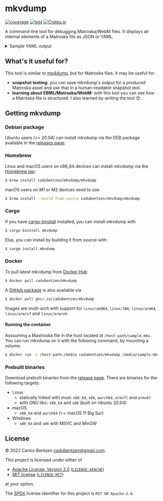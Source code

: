 # mkvdump

[![coverage](https://codecov.io/gh/cadubentzen/mkvdump/branch/main/graph/badge.svg?token=2Q2LOK4J95)](https://codecov.io/gh/cadubentzen/mkvdump)
[![test](https://github.com/cadubentzen/mkvdump/actions/workflows/test.yml/badge.svg)](https://github.com/cadubentzen/mkvdump/blob/main/.github/workflows/test.yml)
[![Crates.io](https://img.shields.io/crates/v/mkvdump.svg)](https://crates.io/crates/mkvdump)


A command-line tool for debugging Matroska/WebM files. It displays all internal elements of a Matroska file as JSON or YAML.

<details>
<summary>Sample YAML output</summary>

```yaml
- id: EBML
  header_size: 5
  size: 36
  children:
  - id: EBMLVersion
    header_size: 3
    size: 4
    value: 1
  - id: EBMLReadVersion
    header_size: 3
    size: 4
    value: 1
  - id: EBMLMaxIDLength
    header_size: 3
    size: 4
    value: 4
  - id: EBMLMaxSizeLength
    header_size: 3
    size: 4
    value: 8
  - id: DocType
    header_size: 3
    size: 7
    value: webm
  - id: DocTypeVersion
    header_size: 3
    size: 4
    value: 2
  - id: DocTypeReadVersion
    header_size: 3
    size: 4
    value: 2
- id: Segment
  header_size: 12
  size: Unknown
  children:
  - id: Void
    header_size: 9
    size: 229
    value: null
  - id: Info
    header_size: 5
    size: 44
    children:
    - id: TimestampScale
      header_size: 4
      size: 7
      value: 1000000
    - id: MuxingApp
      header_size: 3
      size: 16
      value: Lavf58.29.100
    - id: WritingApp
      header_size: 3
      size: 16
      value: Lavf58.29.100
  - id: Tracks
    header_size: 5
    size: 101
    children:
    - id: TrackEntry
      header_size: 9
      size: 96
      children:
      - id: TrackNumber
        header_size: 2
        size: 3
        value: 1
      - id: TrackUID
        header_size: 3
        size: 4
        value: 1
      - id: FlagLacing
        header_size: 2
        size: 3
        value: 0
      - id: Language
        header_size: 4
        size: 7
        value: und
      - id: CodecID
        header_size: 2
        size: 7
        value: V_AV1
      - id: TrackType
        header_size: 2
        size: 3
        value: video
      - id: DefaultDuration
        header_size: 4
        size: 8
        value: 41708333
      - id: Video
        header_size: 9
        size: 32
        children:
        - id: PixelWidth
          header_size: 2
          size: 4
          value: 1280
        - id: PixelHeight
          header_size: 2
          size: 4
          value: 720
        - id: Colour
          header_size: 3
          size: 15
          children:
          - id: Range
            header_size: 3
            size: 4
            value: broadcast range
          - id: ChromaSitingHorz
            header_size: 3
            size: 4
            value: left collocated
          - id: ChromaSitingVert
            header_size: 3
            size: 4
            value: half
      - id: CodecPrivate
        header_size: 3
        size: 20
        value: '[81 05 0c 00 0a 0b 00 00 00 2d 4c ff b3 df ff 98 04]'
  - id: Tags
    header_size: 5
    size: 61
    children:
    - id: Tag
      header_size: 10
      size: 56
      children:
      - id: Targets
        header_size: 10
        size: 10
        children: []
      - id: SimpleTag
        header_size: 10
        size: 36
        children:
        - id: TagName
          header_size: 3
          size: 10
          value: ENCODER
        - id: TagString
          header_size: 3
          size: 16
          value: Lavf58.29.100
  - id: Cluster
    header_size: 6
    size: 2679
    children:
    - id: Timestamp
      header_size: 2
      size: 3
      value: 0
    - id: SimpleBlock
      header_size: 2
      size: 45
      value:
        track_number: 1
        timestamp: 0
        keyframe: true
    - id: SimpleBlock
      header_size: 2
      size: 59
      value:
        track_number: 1
        timestamp: 42
    - id: SimpleBlock
      header_size: 2
      size: 32
      value:
        track_number: 1
        timestamp: 83
    # ...
```
</details>

## What's it useful for?

This tool is similar to [mp4dump](https://www.bento4.com/documentation/mp4dump/), but for Matroska files. It may be useful for:
- **snapshot testing:** you can save mkvdump's output for a produced Matroska asset and use that in a human-readable snapshot test.
- **learning about EBML/Matroska/WebM:** with this tool you can see how a Matroska file is structured. I also learned by writing the tool 😊

## Getting mkvdump

### Debian package

Ubuntu users (>= 20.04) can install mkvdump via the DEB package available in the [releases page](https://github.com/cadubentzen/mkvdump/releases).

### Homebrew

Linux and macOS users on x86_64 devices can install mkvdump via the [Homebrew tap](https://github.com/cadubentzen/homebrew-mkvdump):

```bash
$ brew install cadubentzen/mkvdump/mkvdump
```

macOS users on M1 or M2 devices need to use

```bash
$ brew install --build-from-source cadubentzen/mkvdump/mkvdump
```

### Cargo

If you have [cargo-binstall](https://github.com/cargo-bins/cargo-binstall) installed, you can install mkvdump with

```bash
$ cargo binstall mkvdump
```

Else, you can install by building it from source with:

```bash
$ cargo install mkvdump
```

### Docker

To pull latest mkvdump from [Docker Hub](https://hub.docker.com/r/cadubentzen/mkvdump):

```bash
$ docker pull cadubentzen/mkvdump
```

A [GitHub package](https://github.com/cadubentzen/mkvdump/pkgs/container/mkvdump) is also available via

```bash
$ docker pull ghcr.io/cadubentzen/mkvdump
```

Images are multi-arch with support for `linux/amd64`, `linux/386`, `linux/arm64`, `linux/arm/v7` and `linux/arm/v6`.

#### Running the container

Asssuming a Mastroska file in the host located at `/host-path/sample.mkv`. You can run mkvdump on it with the following command, by mounting a volume:
```bash
$ docker run -v /host-path:/media cadubentzen/mkvdump /media/sample.mkv
```

### Prebuilt binaries

Download prebuilt binaries from the [release page](https://github.com/cadubentzen/mkvdump/releases). There are binaries for the following targets:
- Linux
  - statically linked with musl: `x86_64`, `x86`, `aarch64`, `armv7l` and `armv6l`
  - with GNU libc: `x86_64` and `x86` (built on Ubuntu 20.04)
- macOS
  - `x86_64` and `aarch64` (>= macOS 11 Big Sur)
- Windows
  - `x86_64` and `x86` with MSVC and MinGW

## License

&copy; 2022 Carlos Bentzen <cadubentzen@gmail.com>.

This project is licensed under either of

- [Apache License, Version 2.0](https://www.apache.org/licenses/LICENSE-2.0) ([`LICENSE-APACHE`](LICENSE-APACHE))
- [MIT license](https://opensource.org/licenses/MIT) ([`LICENSE-MIT`](LICENSE-MIT))

at your option.

The [SPDX](https://spdx.dev) license identifier for this project is `MIT OR Apache-2.0`.

